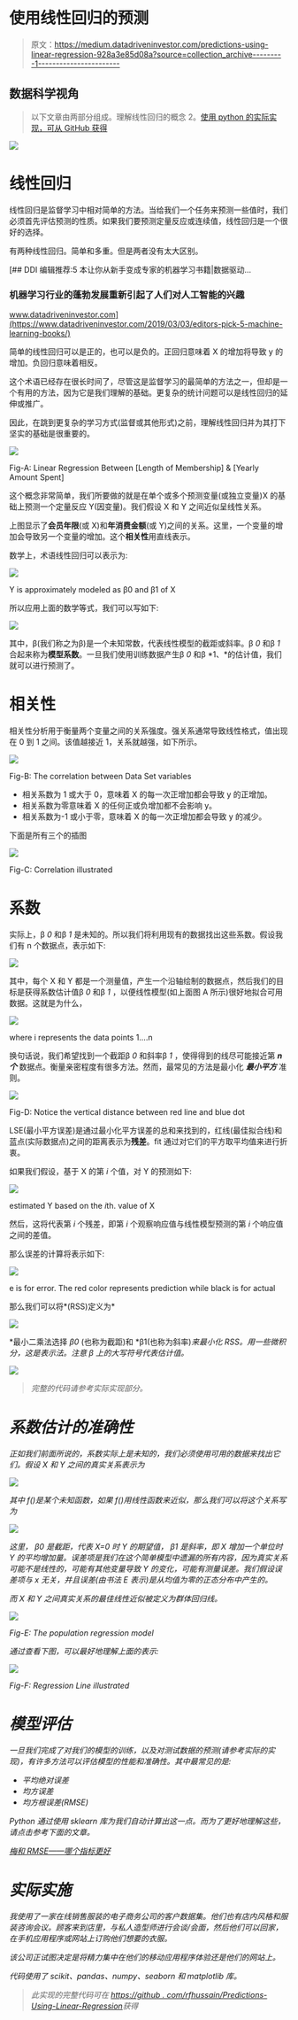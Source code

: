 # 使用线性回归的预测

> 原文：<https://medium.datadriveninvestor.com/predictions-using-linear-regression-928a3e85d08a?source=collection_archive---------1----------------------->

## 数据科学视角

> 以下文章由两部分组成。理解线性回归的概念
> 2。[使用 python 的实际实现，可从 GitHub 获得](https://github.com/rfhussain/Predictions-Using-Linear-Regression)

![](img/e84e7d4a3a531af48b2bfd9900d0ac09.png)

# 线性回归

线性回归是监督学习中相对简单的方法。当给我们一个任务来预测一些值时，我们必须首先评估预测的性质。如果我们要预测定量反应或连续值，线性回归是一个很好的选择。

有两种线性回归。简单和多重。但是两者没有太大区别。

[](https://www.datadriveninvestor.com/2019/03/03/editors-pick-5-machine-learning-books/) [## DDI 编辑推荐:5 本让你从新手变成专家的机器学习书籍|数据驱动…

### 机器学习行业的蓬勃发展重新引起了人们对人工智能的兴趣

www.datadriveninvestor.com](https://www.datadriveninvestor.com/2019/03/03/editors-pick-5-machine-learning-books/) 

简单的线性回归可以是正的，也可以是负的。正回归意味着 X 的增加将导致 y 的增加。负回归意味着相反。

这个术语已经存在很长时间了，尽管这是监督学习的最简单的方法之一，但却是一个有用的方法，因为它是我们理解的基础。更复杂的统计问题可以是线性回归的延伸或推广。

因此，在跳到更复杂的学习方式(监督或其他形式)之前，理解线性回归并为其打下坚实的基础是很重要的。

![](img/4e52184c867080b42b33dc34a761579e.png)

Fig-A: Linear Regression Between [Length of Membership] & [Yearly Amount Spent]

这个概念非常简单，我们所要做的就是在单个或多个预测变量(或独立变量)X 的基础上预测一个定量反应 Y(因变量)。我们假设 X 和 Y 之间近似呈线性关系。

上图显示了**会员年限**(或 X)和**年消费金额**(或 Y)之间的关系。这里，一个变量的增加会导致另一个变量的增加。这个**相关性**用直线表示。

数学上，术语线性回归可以表示为:

![](img/0a9ef5969f778ebe8d9729c94df75686.png)

Y is approximately modeled as β0 and β1 of X

所以应用上面的数学等式，我们可以写如下:

![](img/ebb8ae23db6a3b0f9da693bf0fc0efcf.png)

其中，β(我们称之为β)是一个未知常数，代表线性模型的截距或斜率。β *0* 和β *1* 合起来称为**模型系数**。一旦我们使用训练数据产生β *0* 和β *1、*的估计值，我们就可以进行预测了。

# 相关性

相关性分析用于衡量两个变量之间的关系强度。强关系通常导致线性格式，值出现在 0 到 1 之间。该值越接近 1，关系就越强，如下所示。

![](img/7343e54a332478a605349f11d6db91b9.png)

Fig-B: The correlation between Data Set variables

*   相关系数为 1 或大于 0，意味着 X 的每一次正增加都会导致 y 的正增加。
*   相关系数为零意味着 X 的任何正或负增加都不会影响 y。
*   相关系数为-1 或小于零，意味着 X 的每一次正增加都会导致 y 的减少。

下面是所有三个的插图

![](img/0fb5174ac1170b2c2c1cc3075e1409f5.png)

Fig-C: Correlation illustrated

# 系数

实际上，β *0* 和β *1* 是未知的。所以我们将利用现有的数据找出这些系数。假设我们有 n 个数据点，表示如下:

![](img/8f657fa4006cc8b3e75048c3d4250dd1.png)

其中，每个 X 和 Y 都是一个测量值，产生一个沿轴绘制的数据点，然后我们的目标是获得系数估计值β *0* 和β *1* ，以便线性模型(如上面图 A 所示)很好地拟合可用数据。这就是为什么，

![](img/92da1d8447251e9614f2b074133fed9d.png)

where i represents the data points 1….n

换句话说，我们希望找到一个截距β *0* 和斜率β *1* ，使得得到的线尽可能接近第 ***n 个*** 数据点。衡量亲密程度有很多方法。然而，最常见的方法是最小化 ***最小平方*** 准则。

![](img/30e602c47ef4d150a828445b940f9915.png)

Fig-D: Notice the vertical distance between red line and blue dot

LSE(最小平方误差)是通过最小化平方误差的总和来找到的，红线(最佳拟合线)和蓝点(实际数据点)之间的距离表示为**残差**。fit 通过对它们的平方取平均值来进行折衷。

如果我们假设，基于 X 的第 *i* 个值，对 Y 的预测如下:

![](img/997814db7f13143162872af5258cc0c1.png)

estimated Y based on the *i*th. value of X

然后，这将代表第 *i* 个残差，即第 *i* 个观察响应值与线性模型预测的第 *i* 个响应值之间的差值。

那么误差的计算将表示如下:

![](img/249c23a3121cf29c841d2fde5fc4a208.png)

e is for error. The red color represents prediction while black is for actual

那么我们可以将*(RSS)定义为*

*![](img/17cfe7bf23b6a3e9662b0a8330fbdc70.png)*

*最小二乘法选择 *β0* (也称为截距)和 *β1(也称为斜率)*来最小化 RSS。用一些微积分，这是表示法。注意 *β* 上的大写符号代表估计值。*

*![](img/5744ccb1373c26ee974c2b3fa4110d48.png)*

> *完整的代码请参考实际实现部分。*

# *系数估计的准确性*

*正如我们前面所说的，系数实际上是未知的，我们必须使用可用的数据来找出它们。假设 X 和 Y 之间的真实关系表示为*

*![](img/016d2c16ee2f89ff42c954eab4ebe761.png)*

*其中 f()是某个未知函数，如果 f()用线性函数来近似，那么我们可以将这个关系写为*

*![](img/b6fadc42cbe2e6ae5f1eff6d10a54bfe.png)*

*这里， *β0* 是截距，代表 X=0 时 Y 的期望值， *β1* 是斜率，即 X 增加一个单位时 Y 的平均增加量。误差项是我们在这个简单模型中遗漏的所有内容，因为真实关系可能不是线性的，可能有其他变量导致 Y 的变化，可能有测量误差。我们假设误差项与 x 无关，并且误差(由书法 E 表示)是从均值为零的正态分布中产生的。*

*而 X 和 Y 之间真实关系的最佳线性近似被定义为群体回归线。*

*![](img/f539df2a24e03a8b52a1f302899f1d10.png)*

*Fig-E: The population regression model*

*通过查看下图，可以最好地理解上面的表示:*

*![](img/027361147114cc1d1b7042ce1b01b063.png)*

*Fig-F: Regression Line illustrated*

# *模型评估*

*一旦我们完成了对我们的模型的训练，以及对测试数据的预测(请参考实际的实现)，有许多方法可以评估模型的性能和准确性。其中最常见的是:*

*   *平均绝对误差*
*   *均方误差*
*   *均方根误差(RMSE)*

*Python 通过使用 sklearn 库为我们自动计算出这一点。而为了更好地理解这些，请点击参考下面的文章。*

*[梅和 RMSE——哪个指标更好](https://medium.com/human-in-a-machine-world/mae-and-rmse-which-metric-is-better-e60ac3bde13d)*

# *实际实施*

*我使用了一家在线销售服装的电子商务公司的客户数据集。他们也有店内风格和服装咨询会议。顾客来到店里，与私人造型师进行会谈/会面，然后他们可以回家，在手机应用程序或网站上订购他们想要的衣服。*

*该公司正试图决定是将精力集中在他们的移动应用程序体验还是他们的网站上。*

*代码使用了 scikit、pandas、numpy、seaborn 和 matplotlib 库。*

> *此实现的完整代码可在
> [https://github . com/rfhussain/Predictions-Using-Linear-Regression](https://github.com/rfhussain/Predictions-Using-Linear-Regression)获得*